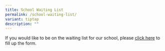 ```yaml
---
title: School Waiting List
permalink: /school-waiting-list/
variant: tiptap
description: ""
---
```

<p>If you would like to be on the waiting list for our school, please <a href="https://go.gov.sg/yuminprischwaitlist" rel="noopener noreferrer nofollow" target="_blank">click here</a> to
fill up the form.</p>